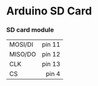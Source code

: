 # Arduino SD Card


### SD card module
|||
|------|------:|
| MOSI/DI |pin 11|
| MISO/DO |pin 12|
| CLK  |pin 13|
| CS   |pin 4|
